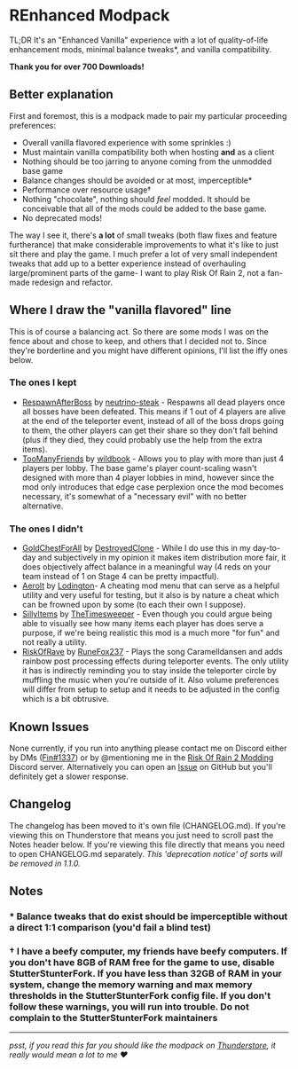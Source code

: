 # REnhanced Modpack

TL;DR It's an "Enhanced Vanilla" experience with a lot of quality-of-life enhancement mods, minimal balance tweaks\*, and vanilla compatibility.

**Thank you for over 700 Downloads!**

## Better explanation

First and foremost, this is a modpack made to pair my particular proceeding preferences:

- Overall vanilla flavored experience with some sprinkles :)
- Must maintain vanilla compatibility both when hosting **and** as a client
- Nothing should be too jarring to anyone coming from the unmodded base game
- Balance changes should be avoided or at most, imperceptible\*
- Performance over resource usage†
- Nothing "chocolate", nothing should *feel* modded. It should be conceivable that all of the mods could be added to the base game.
- No deprecated mods!

The way I see it, there's **a lot** of small tweaks (both flaw fixes and feature furtherance) that make considerable improvements to what it's like to just sit there and play the game. I much prefer a lot of very small independent tweaks that add up to a better experience instead of overhauling large/prominent parts of the game- I want to play Risk Of Rain 2, not a fan-made redesign and refactor.

## Where I draw the "vanilla flavored" line

This is of course a balancing act. So there are some mods I was on the fence about and chose to keep, and others that I decided not to. Since they're borderline and you might have different opinions, I'll list the iffy ones below.

### The ones I kept

- [RespawnAfterBoss](https://thunderstore.io/package/neutrino-steak/RespawnAfterBoss/) by [neutrino-steak](https://thunderstore.io/package/neutrino-steak/) - Respawns all dead players once all bosses have been defeated. This means if 1 out of 4 players are alive at the end of the teleporter event, instead of all of the boss drops going to them, the other players can get their share so they don't fall behind (plus if they died, they could probably use the help from the extra items).
- [TooManyFriends](https://thunderstore.io/package/wildbook/TooManyFriends/) by [wildbook](https://thunderstore.io/package/wildbook/) - Allows you to play with more than just 4 players per lobby. The base game's player count-scaling wasn't designed with more than 4 player lobbies in mind, however since the mod only introduces that edge case perplexion once the mod becomes necessary, it's somewhat of a "necessary evil" with no better alternative.

### The ones I didn't

- [GoldChestForAll](https://thunderstore.io/package/DestroyedClone/GoldChestForAll/) by [DestroyedClone](https://thunderstore.io/package/DestroyedClone/) - While I do use this in my day-to-day and subjectively in my opinion it makes item distribution more fair, it does objectively affect balance in a meaningful way (4 reds on your team instead of 1 on Stage 4 can be pretty impactful).
- [Aerolt](https://thunderstore.io/package/Lodington/Aerolt/) by [Lodington](https://thunderstore.io/package/Lodington/)- A cheating mod menu that can serve as a helpful utility and very useful for testing, but it also is by nature a cheat which can be frowned upon by some (to each their own I suppose).
- [SillyItems](https://thunderstore.io/package/TheTimesweeper/SillyItems/) by [TheTimesweeper](https://thunderstore.io/package/TheTimesweeper/) - Even though you could argue being able to visually see how many items each player has does serve a purpose, if we're being realistic this mod is a much more "for fun" and not really a utility.
- [RiskOfRave](https://thunderstore.io/package/RuneFox237/RiskOfRave/) by [RuneFox237](https://thunderstore.io/package/RuneFox237/) - Plays the song Caramelldansen and adds rainbow post processing effects during teleporter events. The only utility it has is indirectly reminding you to stay inside the teleporter circle by muffling the music when you're outside of it. Also volume preferences will differ from setup to setup and it needs to be adjusted in the config which is a bit obtrusive.

## Known Issues

None currently, if you run into anything please contact me on Discord either by DMs ([Fin#1337](https://discord.com/users/386945522608373785)) or by @mentioning me in the [Risk Of Rain 2 Modding](https://discord.com/invite/5MbXZvd) Discord server.
Alternatively you can open an [Issue](https://github.com/fins-mods/REnhanced/issues/new) on GitHub but you'll definitely get a slower response.

## Changelog

The changelog has been moved to it's own file (CHANGELOG.md). If you're viewing this on Thunderstore that means you just need to scroll past the Notes header below. If you're viewing this file directly that means you need to open CHANGELOG.md separately.
*This 'deprecation notice' of sorts will be removed in 1.1.0.*

## Notes

### \* Balance tweaks that do exist should be imperceptible without a direct 1:1 comparison (you'd fail a blind test)

### † I have a beefy computer, my friends have beefy computers. If you don't have 8GB of RAM free for the game to use, disable StutterStunterFork. If you have less than 32GB of RAM in your system, change the memory warning and max memory thresholds in the StutterStunterFork config file. If you don't follow these warnings, you will run into trouble. Do not complain to the StutterStunterFork maintainers

---

*psst, if you read this far you should like the modpack on [Thunderstore](https://thunderstore.io/package/fin/REnhanced/#), it really would mean a lot to me ♥*
